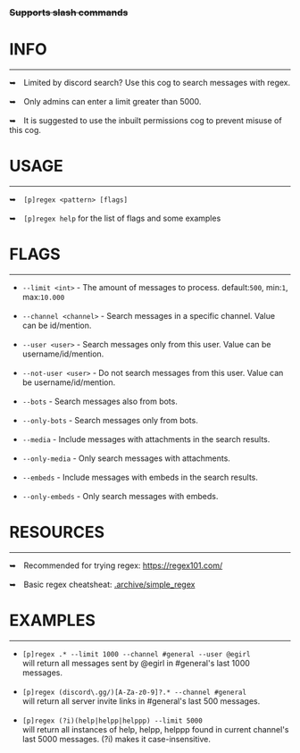 ### ~~Supports slash commands~~
<h1></h1>

# INFO
---
➥ Limited by discord search? Use this cog to search messages with regex.
<br/><br/>
➥ Only admins can enter a limit greater than 5000.
<br/><br/>
➥ It is suggested to use the inbuilt permissions cog to prevent misuse of this cog.

# USAGE
---
➥ `[p]regex <pattern> [flags]`
<br/><br/>
➥ `[p]regex help` for the list of flags and some examples

# FLAGS
---
- `--limit <int>` - The amount of messages to process. default:`500`, min:`1`, max:`10.000`
<br/><br/>
- `--channel <channel>` - Search messages in a specific channel. Value can be id/mention.
<br/><br/>
- `--user <user>` - Search messages only from this user. Value can be username/id/mention.
<br/><br/>
- `--not-user <user>` - Do not search messages from this user. Value can be username/id/mention.
<br/><br/>
- `--bots` - Search messages also from bots.
<br/><br/>
- `--only-bots` - Search messages only from bots.
<br/><br/>
- `--media` - Include messages with attachments in the search results.
<br/><br/>
- `--only-media` - Only search messages with attachments.
<br/><br/>
- `--embeds` - Include messages with embeds in the search results.
<br/><br/>
- `--only-embeds` - Only search messages with embeds.

# RESOURCES
---
➥ Recommended for trying regex: https://regex101.com/
<br/><br/>
➥ Basic regex cheatsheat: [.archive/simple_regex](https://github.com/rusty-man/rusty-cogs/blob/main/.archive/simple_regex.md)

# EXAMPLES
---
- `[p]regex .* --limit 1000 --channel #general --user @egirl`\
will return all messages sent by @egirl in #general's last 1000 messages.
<br/><br/>
- `[p]regex (discord\.gg/)[A-Za-z0-9]?.* --channel #general`\
will return all server invite links in #general's last 500 messages.
<br/><br/>
- `[p]regex (?i)(help|helpp|helppp) --limit 5000`\
will return all instances of help, helpp, helppp found in current channel's last 5000 messages. (?i) makes it case-insensitive.
